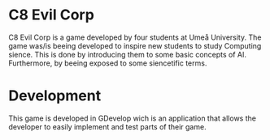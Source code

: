 # C8 Evil Corp
C8 Evil Corp is a game developed by four students at Umeå University. The game was/is beeing developed to inspire new students to study Computing sience. This is done by introducing them to some basic concepts of AI. Furthermore, by beeing exposed to some siencetific terms. 
# Development
This game is developed in GDevelop wich is an application that allows the developer to easily implement and test parts of their game. 

